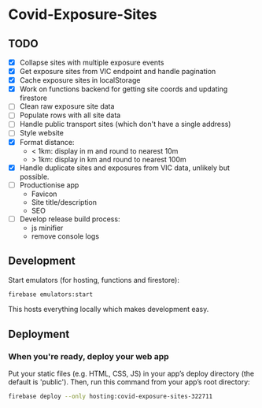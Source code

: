 # Covid-Exposure-Sites

## TODO

- [x] Collapse sites with multiple exposure events
- [x] Get exposure sites from VIC endpoint and handle pagination
- [x] Cache exposure sites in localStorage
- [x] Work on functions backend for getting site coords and updating firestore
- [ ] Clean raw exposure site data
- [ ] Populate rows with all site data
- [ ] Handle public transport sites (which don't have a single address)
- [ ] Style website
- [x] Format distance:
  - < 1km: display in m and round to nearest 10m
  - \> 1km: display in km and round to nearest 100m
- [x] Handle duplicate sites and exposures from VIC data, unlikely but possible.
- [ ] Productionise app
  - Favicon
  - Site title/description
  - SEO
- [ ] Develop release build process:
  - js minifier
  - remove console logs

## Development

Start emulators (for hosting, functions and firestore):

```bash
firebase emulators:start
```

This hosts everything locally which makes development easy.

## Deployment

### When you're ready, deploy your web app

Put your static files (e.g. HTML, CSS, JS) in your app’s deploy directory (the default is 'public'). Then, run this command from your app’s root directory:

```bash
firebase deploy --only hosting:covid-exposure-sites-322711
```
